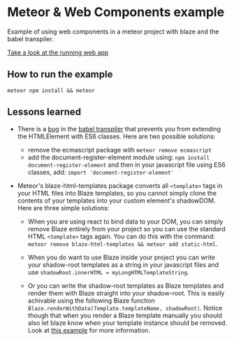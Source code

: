 # Meteor & Web Components example
Example of using web components in a meteor project with blaze and the babel transpiler.

[Take a look at the running web app](https://dev1an.github.io/Meteor-web-components-example/)

## How to run the example

```shell
meteor npm install && meteor
```

## Lessons learned

- There is a [bug](https://github.com/babel/babel/issues/4480) in the [babel transpiler](http://babeljs.io) that prevents you from extending the HTMLElement with ES6 classes. Here are two possible solutions:

  - remove the ecmascript package with ``meteor remove ecmascript``
  - add the document-register-element module using:  ``npm install document-register-element`` and then in your javascript file using ES6 classes, add: ``import 'document-register-element'``

- Meteor's blaze-html-templates package converts all ``<template>`` tags in your HTML files into Blaze templates, so you cannot simply clone the contents of your templates into your custom element's shadowDOM. Here are three simple solutions:

  - When you are using react to bind data to your DOM, you can simply remove Blaze entirely from your project so you can use the standard HTML ``<template>`` tags again. You can do this with the command:  ``meteor remove blaze-html-templates && meteor add static-html``.

  - When you do want to use Blaze inside your project you can write your shadow-root templates as a string in your javascript files and use ``shadowRoot.innerHTML = myLongHTMLTemplateString``.

  - Or you can write the shadow-root templates as Blaze templates and render them with Blaze straight into your shadow-root. This is easily achivable using the following Blaze function ``Blaze.renderWithData(Template.templateName, shadowRoot)``. Notice though that when you render a Blaze template manually you should also let blaze know when your template instance should be removed. Look at [this example](https://github.com/Dev1an/Meteor-web-components-example/blob/2a609f45ab0367643d17e3b13c1cc859d920b5e5/imports/ColoredText.js#L25) for more information.